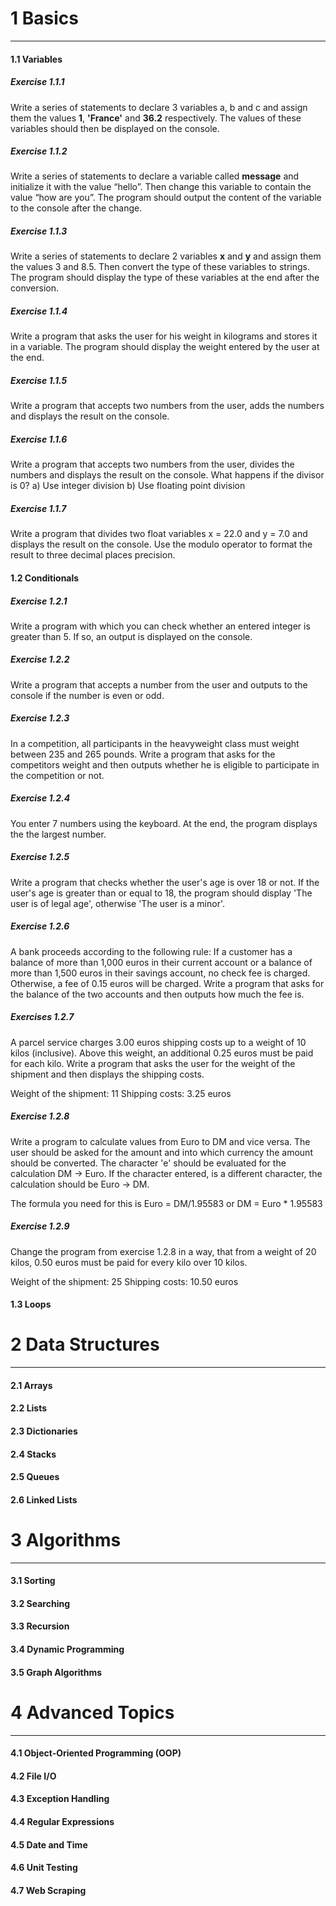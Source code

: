 # 1 Basics
---
#### 1.1 Variables

##### Exercise 1.1.1
Write a series of statements to declare 3 variables a, b and c and assign them the values **1**, **'France'** and **36.2** respectively. The values of these variables should then be displayed on the console.

##### Exercise 1.1.2
Write a series of statements to declare a variable called **message** and initialize it with the value “hello”. Then change this variable to contain the value “how are you”. The program should output the content of the variable to the console after the change.

##### Exercise 1.1.3
Write a series of statements to declare 2 variables **x** and **y** and assign them the values 3 and 8.5. Then convert the type of these variables to strings.
The program should display the type of these variables at the end after the conversion.

##### Exercise 1.1.4
Write a program that asks the user for his weight in kilograms and stores it in a variable. The program should display the weight entered by the user at the end.

##### Exercise 1.1.5
Write a program that accepts two numbers from the user, adds the numbers and displays the result on the console.

##### Exercise 1.1.6
Write a program that accepts two numbers from the user, divides the numbers and displays the result on the console. What happens if the divisor is 0?
a) Use integer division
b) Use floating point division

##### Exercise 1.1.7
Write a program that divides two float variables x = 22.0 and y = 7.0 and displays the result on the
console. Use the modulo operator to format the result to three decimal places precision.

#### 1.2 Conditionals

##### Exercise 1.2.1
Write a program with which you can check whether an entered integer is greater than 5. If so, an output is displayed on the console.

##### Exercise 1.2.2
Write a program that accepts a number from the user and outputs to the console if the number is even or odd.

##### Exercise 1.2.3
In a competition, all participants in the heavyweight class must weight
between 235 and 265 pounds. Write a program that asks for the competitors weight
and then outputs whether he is eligible to participate in the competition or not.

##### Exercise 1.2.4
You enter 7 numbers using the keyboard. At the end, the program displays the the largest number.

##### Exercise 1.2.5
Write a program that checks whether the user's age is over 18 or not. If the user's age is greater than or equal to 18, the program should display 'The user is of legal age', otherwise 'The user is a minor'.

##### Exercise 1.2.6
A bank proceeds according to the following rule:
If a customer has a balance of more than 1,000 euros in their current account or a balance of more than 1,500 euros in their savings account, no check fee is charged. Otherwise, a fee of 0.15 euros will be charged. Write a program that asks for the balance of the two accounts and then outputs how much the fee is.

##### Exercises 1.2.7
A parcel service charges 3.00 euros shipping costs up to a weight of
10 kilos (inclusive). Above this weight, an additional 0.25 euros must be paid for each kilo. Write a program that asks the user for the weight of the shipment and then displays the shipping costs.

Weight of the shipment: 11 
Shipping costs: 3.25 euros

##### Exercise 1.2.8
Write a program to calculate values from Euro to DM and vice versa. The user should be asked for the amount and into which currency the amount should be converted. The character 'e' should be evaluated for the calculation DM -> Euro. If the character entered, is a different character, the calculation should be Euro -> DM.

The formula you need for this is
Euro = DM/1.95583 or DM = Euro * 1.95583

##### Exercise 1.2.9
Change the program from exercise 1.2.8 in a way, that from a weight of 20 kilos, 0.50 euros must be paid for every kilo over 10 kilos.

Weight of the shipment: 25 
Shipping costs: 10.50 euros

#### 1.3 Loops


# 2 Data Structures
---
#### 2.1 Arrays

#### 2.2 Lists

#### 2.3 Dictionaries

#### 2.4 Stacks

#### 2.5 Queues

#### 2.6 Linked Lists


# 3 Algorithms
---
#### 3.1 Sorting

#### 3.2 Searching

#### 3.3 Recursion

#### 3.4 Dynamic Programming

#### 3.5 Graph Algorithms


# 4 Advanced Topics
---
#### 4.1 Object-Oriented Programming (OOP)

#### 4.2 File I/O

#### 4.3 Exception Handling

#### 4.4 Regular Expressions

#### 4.5 Date and Time

#### 4.6 Unit Testing

#### 4.7 Web Scraping